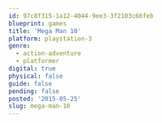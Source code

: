 ```yaml
---
id: 97c8f315-1a12-4044-9ee3-3f2103c66feb
blueprint: games
title: 'Mega Man 10'
platform: playstation-3
genre:
  - action-adventure
  - platformer
digital: true
physical: false
guide: false
pending: false
posted: '2015-05-25'
slug: mega-man-10
---
```

